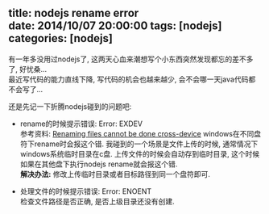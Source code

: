 title: nodejs rename error  
date: 2014/10/07 20:00:00
tags: [nodejs]
categories: [nodejs]
---

有一年多没用过nodejs了, 这两天心血来潮想写个小东西突然发现都忘的差不多了, 好忧桑...  
最近写代码的能力直线下降, 写代码的机会也越来越少, 会不会哪一天java代码都不会写了...  


还是先记一下折腾nodejs碰到的问题吧:  

- rename的时候提示错误: Error: EXDEV  
	参考资料: [Renaming files cannot be done cross-device](http://stackoverflow.com/questions/21071303/node-js-exdev-rename-error)
	windows在不同盘符下rename时会报这个错.
	我碰到的一个场景是文件上传的时候, 通常情况下windows系统临时目录在c盘. 上传文件的时候会自动存到临时目录, 这个时候如果在其他盘下执行nodejs rename就会报这个错.  
	**解决办法:** 修改上传临时目录或者目标路径到同一个盘符即可.  


- 处理文件的时候提示错误: Error: ENOENT  
  检查文件路径是否正确, 是否上级目录还没有创建.  
	